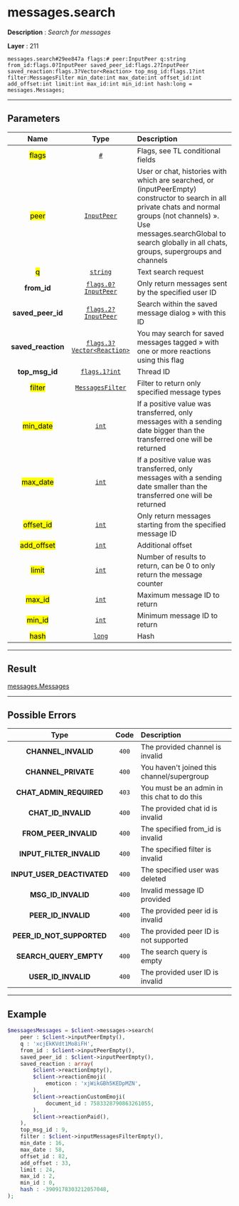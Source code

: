 # messages.search

**Description** : *Search for messages*

**Layer** : 211

```tl
messages.search#29ee847a flags:# peer:InputPeer q:string from_id:flags.0?InputPeer saved_peer_id:flags.2?InputPeer saved_reaction:flags.3?Vector<Reaction> top_msg_id:flags.1?int filter:MessagesFilter min_date:int max_date:int offset_id:int add_offset:int limit:int max_id:int min_id:int hash:long = messages.Messages;
```

---

## Parameters

| Name | Type | Description |
| :---: | :---: | :--- |
| <mark>flags</mark> | [`#`](type/#) | Flags, see TL conditional fields |
| <mark>peer</mark> | [`InputPeer`](type/InputPeer) | User or chat, histories with which are searched, or (inputPeerEmpty) constructor to search in all private chats and normal groups (not channels) ». Use messages.searchGlobal to search globally in all chats, groups, supergroups and channels |
| <mark>q</mark> | [`string`](type/string) | Text search request |
| **from_id** | [`flags.0?InputPeer`](type/InputPeer) | Only return messages sent by the specified user ID |
| **saved_peer_id** | [`flags.2?InputPeer`](type/InputPeer) | Search within the saved message dialog » with this ID |
| **saved_reaction** | [`flags.3?Vector<Reaction>`](type/Reaction) | You may search for saved messages tagged » with one or more reactions using this flag |
| **top_msg_id** | [`flags.1?int`](type/int) | Thread ID |
| <mark>filter</mark> | [`MessagesFilter`](type/MessagesFilter) | Filter to return only specified message types |
| <mark>min_date</mark> | [`int`](type/int) | If a positive value was transferred, only messages with a sending date bigger than the transferred one will be returned |
| <mark>max_date</mark> | [`int`](type/int) | If a positive value was transferred, only messages with a sending date smaller than the transferred one will be returned |
| <mark>offset_id</mark> | [`int`](type/int) | Only return messages starting from the specified message ID |
| <mark>add_offset</mark> | [`int`](type/int) | Additional offset |
| <mark>limit</mark> | [`int`](type/int) | Number of results to return, can be 0 to only return the message counter |
| <mark>max_id</mark> | [`int`](type/int) | Maximum message ID to return |
| <mark>min_id</mark> | [`int`](type/int) | Minimum message ID to return |
| <mark>hash</mark> | [`long`](type/long) | Hash |

---

## Result

[messages.Messages](type/messages.Messages)

---

## Possible Errors

| Type | Code | Description |
| :---: | :---: | :--- |
| **CHANNEL_INVALID** | `400` | The provided channel is invalid |
| **CHANNEL_PRIVATE** | `400` | You haven't joined this channel/supergroup |
| **CHAT_ADMIN_REQUIRED** | `403` | You must be an admin in this chat to do this |
| **CHAT_ID_INVALID** | `400` | The provided chat id is invalid |
| **FROM_PEER_INVALID** | `400` | The specified from_id is invalid |
| **INPUT_FILTER_INVALID** | `400` | The specified filter is invalid |
| **INPUT_USER_DEACTIVATED** | `400` | The specified user was deleted |
| **MSG_ID_INVALID** | `400` | Invalid message ID provided |
| **PEER_ID_INVALID** | `400` | The provided peer id is invalid |
| **PEER_ID_NOT_SUPPORTED** | `400` | The provided peer ID is not supported |
| **SEARCH_QUERY_EMPTY** | `400` | The search query is empty |
| **USER_ID_INVALID** | `400` | The provided user ID is invalid |

---

## Example

```php
$messagesMessages = $client->messages->search(
	peer : $client->inputPeerEmpty(),
	q : 'xcjEkKVdt1Mo8iFH',
	from_id : $client->inputPeerEmpty(),
	saved_peer_id : $client->inputPeerEmpty(),
	saved_reaction : array(
		$client->reactionEmpty(),
		$client->reactionEmoji(
			emoticon : 'xjWikGBh5KEDpMZN',
		),
		$client->reactionCustomEmoji(
			document_id : 7583328790863261055,
		),
		$client->reactionPaid(),
	),
	top_msg_id : 9,
	filter : $client->inputMessagesFilterEmpty(),
	min_date : 16,
	max_date : 58,
	offset_id : 82,
	add_offset : 33,
	limit : 24,
	max_id : 2,
	min_id : 0,
	hash : -3909178303212057048,
);
```